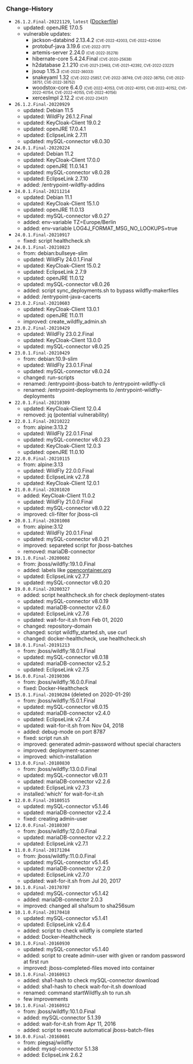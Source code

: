 ### Change-History
* `26.1.2.Final-20221129`, `latest` ([Dockerfile](https://github.com/mosaic-hgw/WildFly/blob/master/Dockerfile))
  - updated:  openJRE 17.0.5
  - vulnerable updates:
    - jackson-databind 2.13.4.2 <small><small>(CVE-2022-42003, CVE-2022-42004)</small></small>
    - protobuf-java 3.19.6 <small><small>(CVE-2022-3171)</small></small>
    - artemis-server 2.24.0 <small><small>(CVE-2022-35278)</small></small>
    - hibernate-core 5.4.24.Final <small><small>(CVE-2020-25638)</small></small>
    - h2database 2.1.210 <small><small>(CVE-2021-23463, CVE-2021-42392, CVE-2022-23221)</small></small>
    - jsoup 1.15.3 <small><small>(CVE-2022-36033)</small></small>
    - snakeyaml 1.32 <small><small>(CVE-2022-25857, CVE-2022-38749, CVE-2022-38750, CVE-2022-38751, CVE-2022-38752)</small></small>
    - woodstox-core 6.4.0 <small><small>(CVE-2022-40153, CVE-2022-40151, CVE-2022-40152, CVE-2022-40154, CVE-2022-40155, CVE-2022-40156)</small></small>
    - xercesImpl 2.12.2 <small><small>(CVE-2022-23437)</small></small>
* `26.1.2.Final-20220929`
  - updated:  Debian 11.5
  - updated:  WildFly 26.1.2.Final
  - updated:  KeyCloak-Client 19.0.2
  - updated:  openJRE 17.0.4.1
  - updated:  EclipseLink 2.7.11
  - updated:  mySQL-connector v8.0.30
* `24.0.1.Final-20220224`
  - updated:  Debian 11.2
  - updated:  KeyCloak-Client 17.0.0
  - updated:  openJRE 11.0.14.1
  - updated:  mySQL-connector v8.0.28
  - updated:  EclipseLink 2.7.10
  - added:    /entrypoint-wildfly-addins
* `24.0.1.Final-20211214`
  - updated:  Debian 11.1
  - updated:  KeyCloak-Client 15.1.0
  - updated:  openJRE 11.0.13
  - updated:  mySQL-connector v8.0.27
  - added:    env-variable TZ=Europe/Berlin
  - added:    env-variable LOG4J_FORMAT_MSG_NO_LOOKUPS=true
* `24.0.1.Final-20210917`
  - fixed:    script healthcheck.sh
* `24.0.1.Final-20210823`
  - from:     debian:bullseye-slim
  - updated:  WildFly 24.0.1.Final
  - updated:  KeyCloak-Client 15.0.2
  - updated:  EclipseLink 2.7.9
  - updated:  openJRE 11.0.12
  - updated:  mySQL-connector v8.0.26
  - added:    script sync_deployments.sh to bypass wildfly-makerfiles
  - added:    /entrypoint-java-cacerts
* `23.0.2.Final-20210603`
  - updated:  KeyCloak-Client 13.0.1
  - updated:  openJRE 11.0.11
  - improved: create_wildfly_admin.sh
* `23.0.2.Final-20210429`
  - updated:  WildFly 23.0.2.Final
  - updated:  KeyCloak-Client 13.0.0
  - updated:  mySQL-connector v8.0.25
* `23.0.1.Final-20210429`
  - from:     debian:10.9-slim
  - updated:  WildFly 23.0.1.Final
  - updated:  mySQL-connector v8.0.24
  - changed:  run-scripts
  - renamed:  /entrypoint-jboss-batch to /entrypoint-wildfly-cli
  - renamed:  /entrypoint-deployments to /entrypoint-wildfly-deployments
* `22.0.1.Final-20210309`
  - updated:  KeyCloak-Client 12.0.4
  - removed:  jq (potential vulnerability)
* `22.0.1.Final-20210222`
  - from:     alpine:3.13.2
  - updated:  WildFly 22.0.1.Final
  - updated:  mySQL-connector v8.0.23
  - updated:  KeyCloak-Client 12.0.3
  - updated:  openJRE 11.0.10
* `22.0.0.Final-20210115`
  - from:     alpine:3.13
  - updated:  WildFly 22.0.0.Final
  - updated:  EclipseLink v2.7.8
  - updated:  KeyCloak-Client 12.0.1
* `21.0.0.Final-20201020`
  - added:    KeyCloak-Client 11.0.2
  - updated:  WildFly 21.0.0.Final
  - updated:  mySQL-connector v8.0.22
  - improved: cli-filter for jboss-cli
* `20.0.1.Final-20201008`
  - from:     alpine:3.12
  - updated:  WildFly 20.0.1.Final
  - updated:  mySQL-connector v8.0.21
  - improved: separeted script for jboss-batches
  - removed:  mariaDB-connector
* `19.1.0.Final-20200602`
  - from:     jboss/wildfly:19.1.0.Final
  - added:    labels like [opencontainer.org](https://github.com/opencontainers/image-spec/blob/master/annotations.md)
  - updated:  EclipseLink v2.7.7
  - updated:  mySQL-connector v8.0.20
* `19.0.0.Final-20200327`
  - added:    script healthcheck.sh for check deployment-states
  - updated:  mySQL-connector v8.0.19
  - updated:  mariaDB-connector v2.6.0
  - updated:  EclipseLink v2.7.6
  - updated:  wait-for-it.sh from Feb 01, 2020
  - changed:  repository-domain
  - changed:  script wildfly_started.sh, use curl
  - changed:  docker-healthcheck, use healthcheck.sh
* `18.0.1.Final-20191213`
  - from:     jboss/wildfly:18.0.1.Final
  - updated:  mySQL-connector v8.0.18
  - updated:  mariaDB-connector v2.5.2
  - updated:  EclipseLink v2.7.5
* `16.0.0.Final-20190306`
  - from:     jboss/wildfly:16.0.0.Final
  - fixed:    Docker-Healthcheck
* `15.0.1.Final-20190204` (deleted on 2020-01-29)
  - from:     jboss/wildfly:15.0.1.Final
  - updated:  mySQL-connector v8.0.15
  - updated:  mariaDB-connector v2.4.0
  - updated:  EclipseLink v2.7.4
  - updated:  wait-for-it.sh from Nov 04, 2018
  - added:    debug-mode on port 8787
  - fixed:    script run.sh
  - improved: generated admin-password without special characters
  - improved: deployment-scanner
  - improved: which-installation
* `13.0.0.Final-20180830`
  - from:     jboss/wildfly:13.0.0.Final
  - updated:  mySQL-connector v8.0.11
  - updated:  mariaDB-connector v2.2.6
  - updated:  EclipseLink v2.7.3
  - installed:'which' for wait-for-it.sh
* `12.0.0.Final-20180515`
  - updated:  mySQL-connector v5.1.46
  - updated:  mariaDB-connector v2.2.4
  - fixed:    creating admin-user
* `12.0.0.Final-20180307`
  - from:     jboss/wildfly:12.0.0.Final
  - updated:  mariaDB-connector v2.2.2
  - updated:  EclipseLink v2.7.1
* `11.0.0.Final-20171204`
  - from:     jboss/wildfly:11.0.0.Final
  - updated:  mySQL-connector v5.1.45
  - updated:  mariaDB-connector v2.2.0
  - updated:  EclipseLink v2.7.0
  - updated:  wait-for-it.sh from Jul 20, 2017
* `10.1.0.Final-20170707`
  - updated:  mySQL-connector v5.1.42
  - added:    mariaDB-connector 2.0.3
  - improved: changed all sha1sum to sha256sum
* `10.1.0.Final-20170418`
  - updated:  mySQL-connector v5.1.41
  - updated:  EclipseLink v2.6.4
  - added:    script to check wildfly is complete started
  - added:    Docker-Healthcheck
* `10.1.0.Final-20160930`
  - updated:  mySQL-connector v5.1.40
  - added:    script to create admin-user with given or random password at first run
  - improved: jboss-completed-files moved into container
* `10.1.0.Final-20160913`
  - added:    sha1-hash to check mySQL-connector download
  - added:    sha1-hash to check wait-for-it.sh download
  - renamed:  command startWildfly.sh to run.sh
  - few improvements
* `10.1.0.Final-20160912`
  - from:     jboss/wildfly:10.1.0.Final
  - added:    mySQL-connector 5.1.39
  - added:    wait-for-it.sh from Apr 11, 2016
  - added:    script to execute automatical jboss-batch-files
* `10.0.0.Final-20160601`
  - from:     piegsaj/wildfly
  - added:    mysql-connector 5.1.38
  - added:    EclipseLink 2.6.2
